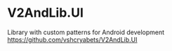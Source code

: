 V2AndLib.UI
===========

Library with custom patterns for Android development
https://github.com/vshcryabets/V2AndLib.UI
